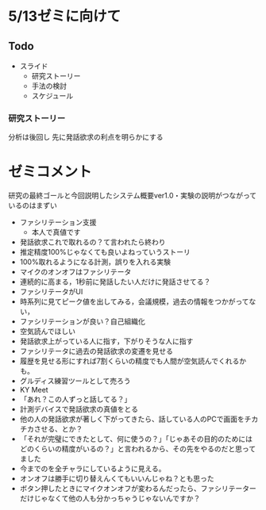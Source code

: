 # 5/13ゼミに向けて
## Todo

- スライド
  - 研究ストーリー
  - 手法の検討
  - スケジュール

### 研究ストーリー

分析は後回し
先に発話欲求の利点を明らかにする

# ゼミコメント

研究の最終ゴールと今回説明したシステム概要ver1.0・実験の説明がつながっているのはまずい

- ファシリテーション支援
  - 本人で真値です
- 発話欲求これで取れるの？て言われたら終わり
- 推定精度100%じゃなくても良いよねっていうストーリ
- 100%取れるようになる計測，誤りを入れる実験
- マイクのオンオフはファシリテータ
- 連続的に高まる，1秒前に発話したい人だけに発話させてる？
- ファシリテータがUI
- 時系列に見てピーク値を出してみる，会議規模，過去の情報をつかがってない，
- ファシリテーションが良い？自己組織化
- 空気読んでほしい
- 発話欲求上がっている人に指す，下がりそうな人に指す
- ファシリテータに過去の発話欲求の変遷を見せる
- 履歴を見せる形にすれば7割くらいの精度でも人間が空気読んでくれるかも。
- グルディス練習ツールとして売ろう
- KY Meet
- 「あれ？この人ずっと話してる？」
- 計測デバイスで発話欲求の真値をとる
- 他の人の発話欲求が著しく下がってきたら、話している人のPCで画面をチカチカさせる、とか？
- 「それが完璧にできたとして、何に使うの？」「じゃあその目的のためにはどのくらいの精度がいるの？」と言われるから、その先をやるのだと思ってました
- 今までのを全チャラにしているように見える。
- オンオフは勝手に切り替えんくてもいいんじゃね？とも思った
- ボタン押したときにマイクオンオフが変わるんだったら、ファシリテーターだけじゃなくて他の人も分かっちゃうじゃないんですか？